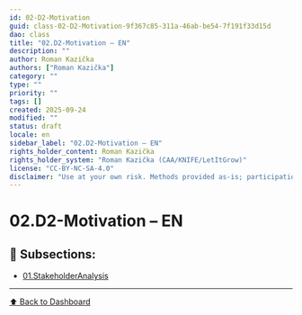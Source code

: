 ```yaml
---
id: 02-D2-Motivation
guid: class-02-D2-Motivation-9f367c85-311a-46ab-be54-7f191f33d15d
dao: class
title: "02.D2-Motivation – EN"
description: ""
author: Roman Kazička
authors: ["Roman Kazička"]
category: ""
type: ""
priority: ""
tags: []
created: 2025-09-24
modified: ""
status: draft
locale: en
sidebar_label: "02.D2-Motivation – EN"
rights_holder_content: Roman Kazička
rights_holder_system: "Roman Kazička (CAA/KNIFE/LetItGrow)"
license: "CC-BY-NC-SA-4.0"
disclaimer: "Use at your own risk. Methods provided as-is; participation is voluntary and context-aware."
---
```

# 02.D2-Motivation – EN

## 📁 Subsections:

- [01.StakeholderAnalysis](01.StakeholderAnalysis/index.md)

---
[⬆ Back to Dashboard](../index.md)
